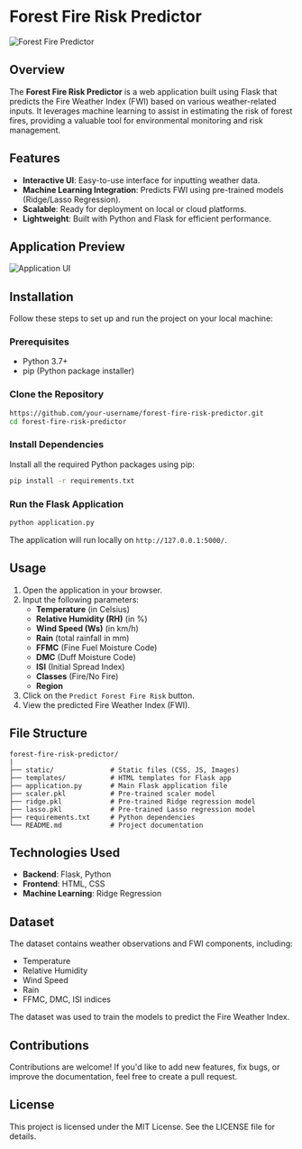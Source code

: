 # Forest Fire Risk Predictor

![Forest Fire Predictor](https://user-images.githubusercontent.com/115451707/196919992-edcfea8b-e3f6-4f35-9398-43be66b5622d.png)

## Overview
The **Forest Fire Risk Predictor** is a web application built using Flask that predicts the Fire Weather Index (FWI) based on various weather-related inputs. It leverages machine learning to assist in estimating the risk of forest fires, providing a valuable tool for environmental monitoring and risk management.

## Features
- **Interactive UI**: Easy-to-use interface for inputting weather data.
- **Machine Learning Integration**: Predicts FWI using pre-trained models (Ridge/Lasso Regression).
- **Scalable**: Ready for deployment on local or cloud platforms.
- **Lightweight**: Built with Python and Flask for efficient performance.

## Application Preview

![Application UI](image-link-placeholder)

## Installation

Follow these steps to set up and run the project on your local machine:

### Prerequisites
- Python 3.7+
- pip (Python package installer)

### Clone the Repository
```bash
https://github.com/your-username/forest-fire-risk-predictor.git
cd forest-fire-risk-predictor
```

### Install Dependencies
Install all the required Python packages using pip:
```bash
pip install -r requirements.txt
```

### Run the Flask Application
```bash
python application.py
```

The application will run locally on `http://127.0.0.1:5000/`.

## Usage
1. Open the application in your browser.
2. Input the following parameters:
   - **Temperature** (in Celsius)
   - **Relative Humidity (RH)** (in %)
   - **Wind Speed (Ws)** (in km/h)
   - **Rain** (total rainfall in mm)
   - **FFMC** (Fine Fuel Moisture Code)
   - **DMC** (Duff Moisture Code)
   - **ISI** (Initial Spread Index)
   - **Classes** (Fire/No Fire)
   - **Region**
3. Click on the `Predict Forest Fire Risk` button.
4. View the predicted Fire Weather Index (FWI).

## File Structure
```
forest-fire-risk-predictor/
|
├── static/              # Static files (CSS, JS, Images)
├── templates/           # HTML templates for Flask app
├── application.py       # Main Flask application file
├── scaler.pkl           # Pre-trained scaler model
├── ridge.pkl            # Pre-trained Ridge regression model
├── lasso.pkl            # Pre-trained Lasso regression model
├── requirements.txt     # Python dependencies
└── README.md            # Project documentation
```

## Technologies Used
- **Backend**: Flask, Python
- **Frontend**: HTML, CSS
- **Machine Learning**: Ridge Regression

## Dataset
The dataset contains weather observations and FWI components, including:
- Temperature
- Relative Humidity
- Wind Speed
- Rain
- FFMC, DMC, ISI indices

The dataset was used to train the models to predict the Fire Weather Index.

## Contributions
Contributions are welcome! If you'd like to add new features, fix bugs, or improve the documentation, feel free to create a pull request.

## License
This project is licensed under the MIT License. See the LICENSE file for details.


